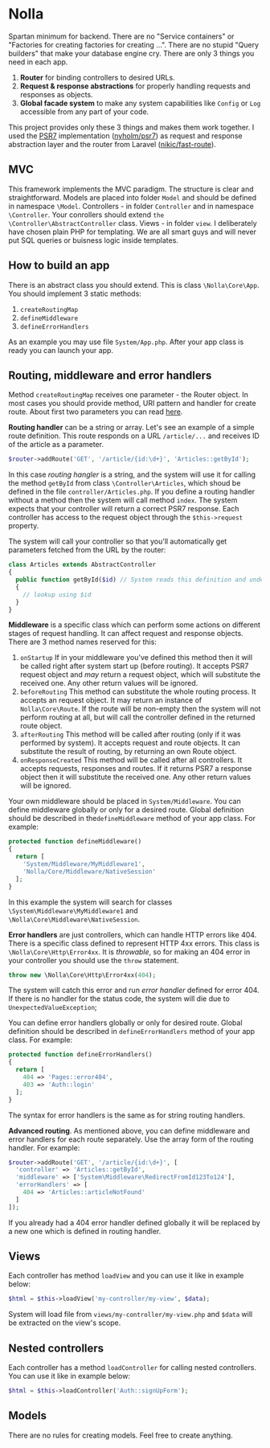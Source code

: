  # Nolla
Spartan minimum for backend. There are no "Service containers" or "Factories for creating factories for creating ...". There are no stupid "Query builders" that make your database engine cry. There are only 3 things you need in each app.

1. **Router** for binding controllers to desired URLs.
2. **Request & response abstractions** for properly handling requests and responses as objects.
3. **Global facade system** to make any system capabilities like `Config` or `Log` accessible from any part of your code.

This project provides only these 3 things and makes them work together. I used the [PSR7](https://www.php-fig.org/psr/psr-7) implementation ([nyholm/psr7](https://github.com/Nyholm/psr7)) as request and response abstraction layer and the router from Laravel ([nikic/fast-route](https://github.com/nikic/FastRoute)).

## MVC
This framework implements the MVC paradigm. The structure is clear and straightforward. Models are placed into folder `Model` and should be defined in namespace `\Model`. Controllers - in folder `Controller` and in namespace `\Controller`. Your conrollers should extend `the \Controller\AbstractController` class. Views - in folder `view`. I deliberately have chosen plain PHP for templating. We are all smart guys and will never put SQL queries or buisness logic inside templates.

## How to build an app
There is an abstract class you should extend. This is class `\Nolla\Core\App`. You should implement 3 static methods:

1. `createRoutingMap`
2. `defineMiddleware`
3. `defineErrorHandlers`

As an example you may use file `System/App.php`. After your app class is ready you can launch your app.

## Routing, middleware and error handlers
Method `createRoutingMap` receives one parameter - the Router object. In most cases you should provide method, URI pattern and handler for create route. About first two parameters you can read [here](https://github.com/nikic/FastRoute).

**Routing handler** can be a string or array. Let's see an example of a simple route definition. This route responds on a URL `/article/...` and receives ID of the article as a parameter.

```php
$router->addRoute('GET', '/article/{id:\d+}', 'Articles::getById');
```

In this case _routing hangler_ is a string, and the system will use it for calling the method `getById` from class `\Controller\Articles`, which shoud be defined in the file `controller/Articles.php`. If you define a routing handler without a method then the system will call method `index`. The system expects that your controller will return a correct PSR7 response. Each controller has access to the request object through the `$this->request` property.

The system will call your controller so that you'll automatically get parameters fetched from the URL by the router:

```php
class Articles extends AbstractController
{
  public function getById($id) // System reads this definition and understands that the method expects a parameter with name "id".
  {
    // lookup using $id
  }
}
```

**Middleware** is a specific class which can perform some actions on different stages of request handling. It can affect request and response objects. There are 3 method names reserved for this:

1. `onStartup` If in your middleware you've defined this method then it will be called right after system start up (before routing). It accepts PSR7 request object and _may_ return a request object, which will substitute the received one. Any other return values will be ignored.
2. `beforeRouting` This method can substitute the whole routing process. It accepts an request object. It may return an instance of `Nolla\Core\Route`. If the route will be non-empty then the system will not perform routing at all, but will call the controller defined in the returned route object.
2. `afterRouting` This method will be called after routing (only if it was performed by system). It accepts request and route objects. It can substitute the result of routing, by returning an own Route object.
3. `onResponseCreated` This method will be called after all controllers. It accepts requests, responses and routes. If it returns PSR7 a response object then it will substitute the received one. Any other return values will be ignored.

Your own middleware should be placed in `System/Middleware`. You can define middleware globally or only for a desired route. Global definition should be described in the`defineMiddleware` method of your app class. For example:

```php
protected function defineMiddleware()
{
  return [
    'System/Middleware/MyMiddleware1',
    'Nolla/Core/Middleware/NativeSession'
  ];
}
```

In this example the system will search for classes `\System\Middleware\MyMiddleware1` and `\Nolla\Core\Middleware\NativeSession`.

**Error handlers** are just controllers, which can handle HTTP errors like 404. There is a specific class defined to represent HTTP 4xx errors. This class is `\Nolla\Core\Http\Error4xx`. It is _throwable_, so for making an 404 error in your controller you should use the `throw` statement.

```php
throw new \Nolla\Core\Http\Error4xx(404);
```

The system will catch this error and run _error handler_ defined for error 404. If there is no handler for the status code, the system will die due to `UnexpectedValueException`;

You can define error handlers globally or only for desired route. Global definition should be described in `defineErrorHandlers` method of your app class. For example:

```php
protected function defineErrorHandlers()
{
  return [
    404 => 'Pages::error404',
    403 => 'Auth::login'
  ];
}
```
The syntax for error handlers is the same as for string routing handlers.

**Advanced routing**. As mentioned above, you can define middleware and error handlers for each route separately. Use the array form of the routing handler. For example:

```php
$router->addRoute('GET', '/article/{id:\d+}', [
  'controller' => 'Articles::getById',
  'middleware' => ['System\Middleware\RedirectFromId123To124'],
  'errorHandlers' => [
    404 => 'Articles::articleNotFound'
  ]
]);
```

If you already had a 404 error handler defined globally it will be replaced by a new one which is defined in routing handler.

## Views
Each controller has method `loadView` and you can use it like in example below:
```php
$html = $this->loadView('my-controller/my-view', $data);
```
System will load file from `views/my-controller/my-view.php` and `$data` will be extracted on the view's scope.

## Nested controllers
Each controller has a method `loadController` for calling nested controllers.  You can use it like in example below:
```php
$html = $this->loadController('Auth::signUpForm');
```

## Models
There are no rules for creating models. Feel free to create anything.
